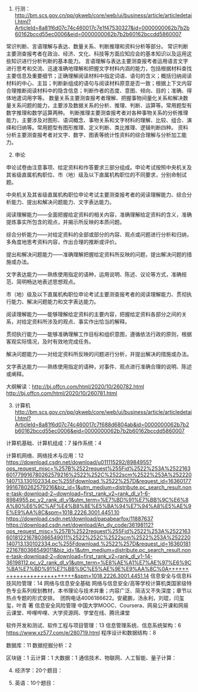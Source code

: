 1. 行测：
http://bm.scs.gov.cn/pp/gkweb/core/web/ui/business/article/articledetail.html?ArticleId=8a81f6d07c74c460017c7e1f47530327&id=0000000062b7b2b60162bccd55ec0006&eid=0000000062b7b2b60162bccdd5860007

常识判断、言语理解与表达、数量关系、判断推理和资料分析等部分。
常识判断主要测查报考者在政治、经济、文化、科技等方面应知应会的基本知识以及运用这些知识进行分析判断的基本能力。
言语理解与表达主要测查报考者运用语言文字进行思考和交流、迅速准确地理解和把握文字材料内涵的能力，包括根据材料查找主要信息及重要细节；正确理解阅读材料中指定词语、语句的含义；概括归纳阅读材料的中心、主旨；判断新组成的语句与阅读材料原意是否一致；根据上下文内容合理推断阅读材料中的隐含信息；判断作者的态度、意图、倾向、目的；准确、得体地遣词用字等。
数量关系主要测查报考者理解、把握事物间量化关系和解决数量关系问题的能力，主要涉及数据关系的分析、推理、判断、运算等。常用题型有数字推理和数学运算两种。
判断推理主要测查报考者对各种事物关系的分析推理能力，主要涉及对图形、语词概念、事物关系和文字材料的理解、比较、组合、演绎和归纳等。常用题型有图形推理、定义判断、类比推理、逻辑判断四种。
资料分析主要测查报考者对文字、数字、图表等统计性资料的综合理解与分析加工能力。

2. 申论

申论试卷由注意事项、给定资料和作答要求三部分组成。申论考试按照中央机关及其省级直属机构职位、市（地）级及以下直属机构职位的不同要求，分别命制试题。

中央机关及其省级直属机构职位申论考试主要测查报考者的阅读理解能力、综合分析能力、提出和解决问题能力、文字表达能力。

阅读理解能力——全面把握给定资料的相关内容，准确理解给定资料的含义，准确提炼事实所包含的观点，并揭示所反映的本质问题。

综合分析能力——对给定资料的全部或部分的内容、观点或问题进行分析和归纳，多角度地思考资料内容，作出合理的推断或评价。

提出和解决问题能力——准确理解把握给定资料所反映的问题，提出解决问题的措施或办法。

文字表达能力——熟练使用指定的语种，运用说明、陈述、议论等方式，准确规范、简明畅达地表述思想观点。

市（地）级及以下直属机构职位申论考试主要测查报考者的阅读理解能力、贯彻执行能力、解决问题能力和文字表达能力。

阅读理解能力——能够理解给定资料的主要内容，把握给定资料各部分之间的关系，对给定资料所涉及的观点、事实作出恰当的解释。

贯彻执行能力——能够准确理解工作目标和组织意图，遵循依法行政的原则，根据客观实际情况，及时有效地完成任务。

解决问题能力——对给定资料所反映的问题进行分析，并提出解决的措施或办法。

文字表达能力——熟练使用指定的语种，对事件、观点进行准确合理的说明、陈述或阐释。


大纲解读：http://bj.offcn.com/html/2020/10/260782.html
http://bj.offcn.com/html/2020/10/260781.html


3. 计算机
http://bm.scs.gov.cn/pp/gkweb/core/web/ui/business/article/articledetail.html?ArticleId=8a81f6d07c74c460017c7f688d6804ab&id=0000000062b7b2b60162bccd55ec0006&eid=0000000062b7b2b60162bccdd5860007

计算机基础、计算机组成：7
操作系统：4


计算机网络、网络技术与应用：12
https://download.csdn.net/download/u011115292/8984955?ops_request_misc=%257B%2522request%255Fid%2522%253A%2522163601779916780262579216%2522%252C%2522scm%2522%253A%252220140713.130102334.pc%255Fdownload.%2522%257D&request_id=163601779916780262579216&biz_id=1&utm_medium=distribute.pc_search_result.none-task-download-2~download~first_rank_v2~rank_dl_v1-6-8984955.pc_v2_rank_dl_v1&utm_term=%E7%BD%91%E7%BB%9C%E6%8A%80%E6%9C%AF%E4%B8%8E%E5%BA%94%E7%94%A8%E5%AE%9E%E9%AA%8C&spm=1018.2226.3001.4451.10
https://download.csdn.net/download/papabearfox/11887637
https://download.csdn.net/download/An_dy_code/36198112?ops_request_misc=%257B%2522request%255Fid%2522%253A%2522163601812216780366549011%2522%252C%2522scm%2522%253A%252220140713.130102334.pc%255Fdownload.%2522%257D&request_id=163601812216780366549011&biz_id=1&utm_medium=distribute.pc_search_result.none-task-download-2~download~first_rank_v2~rank_dl_v1-14-36198112.pc_v2_rank_dl_v1&utm_term=%E8%AE%A1%E7%AE%97%E6%9C%BA%E7%BD%91%E7%BB%9C%E5%AE%9E%E9%AA%8C%0A++++++++++++++++++++++++++&spm=1018.2226.3001.4451.14
信息安全与信息科技风险管理：14
	网络与信息安全基础
	网络与信息安全/高等学校计算机类国家级特色专业系列规划教材，本书理论与技术并重；内容广泛、简洁又不失深度；章节以热点专题的形式安排。　团购电话4006186622。安葳鹏，汤永利，刘琨，闫玺玺，叶青 著
    信息安全风险管理
中国大学MOOC、Coursera、网易公开课和网易云课堂、哔哩哔哩、大学资源网、学堂在线、腾讯课堂


软件开发和测试、软件工程与项目管理：13
信息管理系统、信息系统架构：6
https://www.xz577.com/e/280719.html
程序设计和数据结构：8


数据库：11
数据挖掘分析：2


区块链：1
云计算：1
大数据：1
通信技术、物联网、人工智能、量子计算：


4. 经济学：20个题目：


5. 英语：10个题目：








